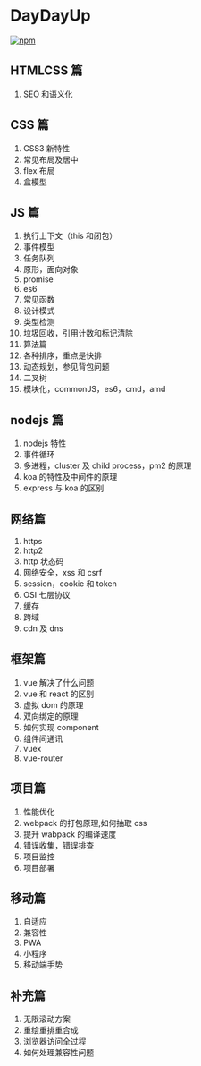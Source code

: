 # DayDayUp

[![npm][npm]][npm-url]

## HTMLCSS 篇

1. SEO 和语义化

## CSS 篇

1. CSS3 新特性
2. 常见布局及居中
3. flex 布局
4. 盒模型

## JS 篇

1. 执行上下文（this 和闭包）
2. 事件模型
3. 任务队列
4. 原形，面向对象
5. promise
6. es6
7. 常见函数
8. 设计模式
9. 类型检测
10. 垃圾回收，引用计数和标记清除
11. 算法篇
12. 各种排序，重点是快排
13. 动态规划，参见背包问题
14. 二叉树
15. 模块化，commonJS，es6，cmd，amd

## nodejs 篇

1. nodejs 特性
2. 事件循环
3. 多进程，cluster 及 child process，pm2 的原理
4. koa 的特性及中间件的原理
5. express 与 koa 的区别

## 网络篇

1. https
2. http2
3. http 状态码
4. 网络安全，xss 和 csrf
5. session，cookie 和 token
6. OSI 七层协议
7. 缓存
8. 跨域
9. cdn 及 dns

## 框架篇

1. vue 解决了什么问题
2. vue 和 react 的区别
3. 虚拟 dom 的原理
4. 双向绑定的原理
5. 如何实现 component
6. 组件间通讯
7. vuex
8. vue-router

## 项目篇

1. 性能优化
2. webpack 的打包原理,如何抽取 css
3. 提升 wabpack 的编译速度
4. 错误收集，错误排查
5. 项目监控
6. 项目部署

## 移动篇

1. 自适应
2. 兼容性
3. PWA
4. 小程序
5. 移动端手势

## 补充篇

1. 无限滚动方案
2. 重绘重排重合成
3. 浏览器访问全过程
4. 如何处理兼容性问题

[npm]: https://img.shields.io/npm/v/webpack.svg
[npm-url]: https://npmjs.com/package/webpack
[node]: https://img.shields.io/node/v/webpack.svg
[node-url]: https://nodejs.org
[deps]: https://img.shields.io/david/webpack/webpack.svg
[deps-url]: https://david-dm.org/webpack/webpack
[tests]: https://img.shields.io/travis/webpack/webpack/master.svg
[tests-url]: https://travis-ci.org/webpack/webpack
[prs]: https://img.shields.io/badge/PRs-welcome-brightgreen.svg
[prs-url]: https://webpack.js.org/contribute/
[builds-url]: https://ci.appveyor.com/project/sokra/webpack/branch/master
[builds]: https://ci.appveyor.com/api/projects/status/github/webpack/webpack?svg=true
[builds2]: https://dev.azure.com/webpack/webpack/_apis/build/status/webpack.webpack
[builds2-url]: https://dev.azure.com/webpack/webpack/_build/latest?definitionId=3
[licenses-url]: https://app.fossa.io/projects/git%2Bhttps%3A%2F%2Fgithub.com%2Fwebpack%2Fwebpack?ref=badge_shield
[licenses]: https://app.fossa.io/api/projects/git%2Bhttps%3A%2F%2Fgithub.com%2Fwebpack%2Fwebpack.svg?type=shield
[cover]: https://img.shields.io/coveralls/webpack/webpack.svg
[cover-url]: https://coveralls.io/r/webpack/webpack/
